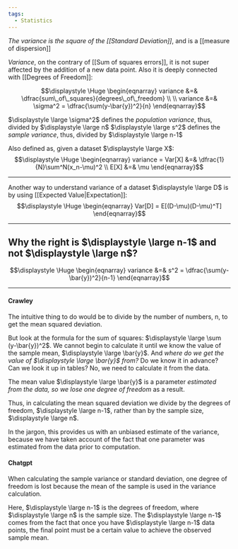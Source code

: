 ```yaml
---
tags:
  - Statistics
---
```


 *The variance is the square of the [[Standard Deviation]]*, and is a [[measure of dispersion]]
 
*Variance*, on the contrary of [[Sum of squares errors]], it is not super affected by the addition of a new data point. Also it is deeply connected with [[Degrees of Freedom]]:

$$\displaystyle \Huge \begin{eqnarray} 
variance &=& \dfrac{sum\_of\_squares}{degrees\_of\_freedom} \\ \\
variance &=& \sigma^2 = \dfrac{\sum(y-\bar{y})^2}{n}
\end{eqnarray}$$

 $\displaystyle \large \sigma^2$  defines the *population variance*, thus, divided by $\displaystyle \large n$
 $\displaystyle \large s^2$  defines the *sample variance*, thus, divided by $\displaystyle \large n-1$

 Also defined as, given a dataset $\displaystyle \large X$:
 $$\displaystyle \Huge \begin{eqnarray} 
variance = Var[X] &=& \dfrac{1}{N}\sum^N(x_n-\mu)^2 \\
E[X] &=& \mu
\end{eqnarray}$$

---

Another way to understand variance of a dataset $\displaystyle \large D$ is by using [[Expected Value|Expectation]]:
$$\displaystyle \Huge \begin{eqnarray} 
Var[D] = E[(D-\mu)(D-\mu)^T]
\end{eqnarray}$$

---
## **Why the right is $\displaystyle \large n-1$ and not $\displaystyle \large n$?**


$$\displaystyle \Huge \begin{eqnarray} 
variance &=& s^2 = \dfrac{\sum(y-\bar{y})^2}{n-1}
\end{eqnarray}$$

---
#### Crawley

The intuitive thing to do would be to divide by the number of numbers, n, to get the mean squared deviation. 

But look at the formula for the sum of squares: $\displaystyle \large \sum (y-\bar{y})^2$. We cannot begin to calculate it until we know the value of the sample mean, $\displaystyle \large \bar{y}$.  And *where do we get the value of $\displaystyle \large \bar{y}$ from?* Do we know it in advance? Can we look it up in tables? No, we need to calculate it from the data. 

The mean value $\displaystyle \large \bar{y}$ is a parameter *estimated from the data, so we lose one degree of freedom* as a result.

Thus, in calculating the mean squared deviation we divide by the degrees of freedom, $\displaystyle \large n-1$, rather than by the sample size, $\displaystyle \large n$. 

In the jargon, this provides us with an unbiased estimate of the variance, because we have taken account of the fact that one parameter was estimated from the data prior to computation.

#### Chatgpt

When calculating the sample variance or standard deviation, one degree of freedom is lost because the mean of the sample is used in the variance calculation.

Here, $\displaystyle \large n-1$ is the degrees of freedom, where $\displaystyle \large n$ is the sample size. The $\displaystyle \large n-1$ comes from the fact that once you have $\displaystyle \large n-1$ data points, the final point must be a certain value to achieve the observed sample mean.